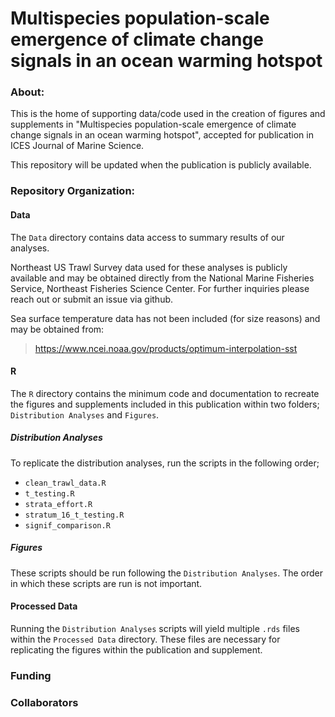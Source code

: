 # Multispecies population-scale emergence of climate change signals in an ocean warming hotspot

### About:

This is the home of supporting data/code used in the creation of figures and supplements in "Multispecies population-scale emergence of climate change signals in an ocean warming hotspot", accepted for publication in ICES Journal of Marine Science.

This repository will be updated when the publication is publicly available.

### Repository Organization:

#### Data

The `Data` directory contains data access to summary results of our analyses.

Northeast US Trawl Survey data used for these analyses is publicly available and may be obtained directly from the National Marine Fisheries Service, Northeast Fisheries Science Center. For further inquiries please reach out or submit an issue via github.

Sea surface temperature data has not been included (for size reasons) and may be obtained from: 
> https://www.ncei.noaa.gov/products/optimum-interpolation-sst

#### R

The `R` directory contains the minimum code and documentation to recreate the figures and supplements included in this publication within two folders; `Distribution Analyses` and `Figures`.


##### Distribution Analyses
To replicate the distribution analyses, run the scripts in the following order;

-   `clean_trawl_data.R`
-   `t_testing.R`
-   `strata_effort.R`
-   `stratum_16_t_testing.R`
-   `signif_comparison.R`


##### Figures 
These scripts should be run following the `Distribution Analyses`. The order in which these scripts are run is not important.

#### Processed Data
Running the `Distribution Analyses` scripts will yield multiple `.rds` files within the `Processed Data` directory. These files are necessary for replicating the figures within the publication and supplement.

### Funding

### Collaborators
